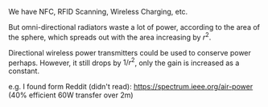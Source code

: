 We have NFC, RFID Scanning, Wireless Charging, etc.

But omni-directional radiators waste a lot of power, according to the area of the sphere, which spreads out with the area increasing by $r^2$.

Directional wireless power transmitters could be used to conserve power perhaps. However, it still drops by $1/r^2$, only the gain is increased as a constant.

e.g. I found form Reddit (didn't read): https://spectrum.ieee.org/air-power (40% efficient 60W transfer over 2m)